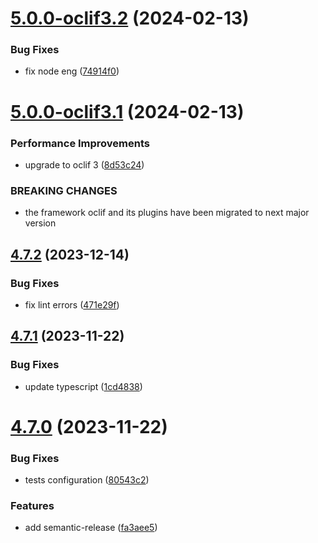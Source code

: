 # [5.0.0-oclif3.2](https://github.com/commercelayer/commercelayer-cli-plugin-checkout/compare/v5.0.0-oclif3.1...v5.0.0-oclif3.2) (2024-02-13)


### Bug Fixes

* fix node eng ([74914f0](https://github.com/commercelayer/commercelayer-cli-plugin-checkout/commit/74914f0b31169785ca0138cebb852b3fbf88ba4d))

# [5.0.0-oclif3.1](https://github.com/commercelayer/commercelayer-cli-plugin-checkout/compare/v4.7.2...v5.0.0-oclif3.1) (2024-02-13)


### Performance Improvements

* upgrade to oclif 3 ([8d53c24](https://github.com/commercelayer/commercelayer-cli-plugin-checkout/commit/8d53c242d8c9553b0b68ed97907d640d9551459f))


### BREAKING CHANGES

* the framework oclif and its plugins have been migrated to next major version

## [4.7.2](https://github.com/commercelayer/commercelayer-cli-plugin-checkout/compare/v4.7.1...v4.7.2) (2023-12-14)


### Bug Fixes

* fix lint errors ([471e29f](https://github.com/commercelayer/commercelayer-cli-plugin-checkout/commit/471e29f4710268c554bb81b5027357bc1f268459))

## [4.7.1](https://github.com/commercelayer/commercelayer-cli-plugin-checkout/compare/v4.7.0...v4.7.1) (2023-11-22)


### Bug Fixes

* update typescript ([1cd4838](https://github.com/commercelayer/commercelayer-cli-plugin-checkout/commit/1cd4838750982029541d67ecf6ad002db837f57d))

# [4.7.0](https://github.com/commercelayer/commercelayer-cli-plugin-checkout/compare/v4.6.0...v4.7.0) (2023-11-22)


### Bug Fixes

* tests configuration ([80543c2](https://github.com/commercelayer/commercelayer-cli-plugin-checkout/commit/80543c2506d279e0ba9dd47c3b352cf2a78ac7f0))


### Features

* add semantic-release ([fa3aee5](https://github.com/commercelayer/commercelayer-cli-plugin-checkout/commit/fa3aee569205bf7260ddc626b0f3e6523ef8a6d1))
